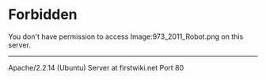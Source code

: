 # Forbidden

You don't have permission to access Image:973_2011_Robot.png on this server.

--------------------------------------------------------------------------------

Apache/2.2.14 (Ubuntu) Server at firstwiki.net Port 80
